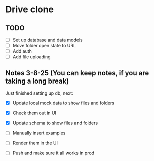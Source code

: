 # Drive clone

## TODO

- [ ] Set up database and data models
- [ ] Move folder open state to URL
- [ ] Add auth
- [ ] Add file uploading

## Notes 3-8-25 (You can keep notes, if you are taking a long break)

Just finished setting up db, next:

- [x] Update local mock data to show files and folders
- [x] Check them out in UI

- [x] Update schema to show files and folders
- [ ] Manually insert examples
- [ ] Render them in the UI
- [ ] Push and make sure it all works in prod
